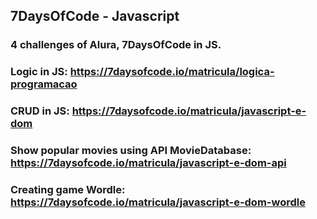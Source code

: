 ## 7DaysOfCode - Javascript
### 4 challenges of Alura, 7DaysOfCode in JS.
### Logic in JS: https://7daysofcode.io/matricula/logica-programacao
### CRUD in JS: https://7daysofcode.io/matricula/javascript-e-dom
### Show popular movies using API MovieDatabase: https://7daysofcode.io/matricula/javascript-e-dom-api
### Creating game Wordle: https://7daysofcode.io/matricula/javascript-e-dom-wordle

